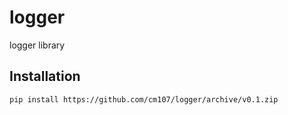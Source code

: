 # logger
logger library

## Installation
```console
pip install https://github.com/cm107/logger/archive/v0.1.zip
```